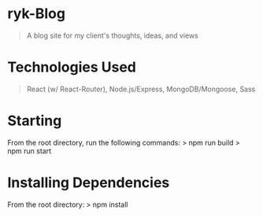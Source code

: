 # ryk-Blog
> A blog site for my client's thoughts, ideas, and views

# Technologies Used
> React (w/ React-Router), Node.js/Express, MongoDB/Mongoose, Sass 

# Starting #
  From the root directory, run the following commands:
    > npm run build
    > npm run start
    
# Installing Dependencies #
  From the root directory:
    > npm install
